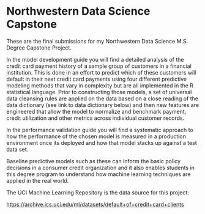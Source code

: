 # Northwestern Data Science Capstone
These are the final submissions for my Northwestern Data Science M.S. Degree Capstone Project.

In the model development guide you will find a detailed analysis of the credit card payment history of a sample group of customers in a financial institution. This is done in an effort to predict which of these customers will default in their next credit card payments using four different predictive modeling methods that vary in complexity but are all implemented in the R statistical language. Prior to constructing those models, a set of universal data cleansing rules are applied on the data based on a close reading of the data dictionary (see link to data dictionary below) and then new features are engineered that allow the model to normalize and benchmark payment, credit utilization and other metrics across individual customer records. 

In the performance validation guide you will find a systematic approach to how the performance of the chosen model is measured in a production environment once its deployed and how that model stacks up against a test data set.

Baseline predictive models such as these can inform the basic policy decisions in a consumer credit organization and it also enables students in this degree program to understand how machine learning techniques are applied in the real world.

The UCI Machine Learning Repository is the data source for this project:

https://archive.ics.uci.edu/ml/datasets/default+of+credit+card+clients
